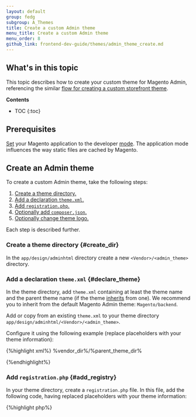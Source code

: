 ```yaml
---
layout: default  
group: fedg 
subgroup: A_Themes
title: Create a custom Admin theme
menu_title: Create a custom Admin theme
menu_order: 8
github_link: frontend-dev-guide/themes/admin_theme_create.md
---
```

<h2 id="favicon-intro">What's in this topic</h2>

This topic describes how to create your custom theme for Magento Admin, referencing the similar [flow for creating a custom storefront theme]({{site.gdeurl}}frontend-dev-guide/themes/theme-create.html).

**Contents**

* TOC
{:toc}

## Prerequisites 

[Set]({{page.baseurl}}config-guide/cli/config-cli-subcommands-mode.html) your Magento application to the developer [mode]({{page.baseurl}}config-guide/bootstrap/magento-modes.html). The application mode influences the way static files are cached by Magento. 

## Create an Admin theme

To create a custom Admin theme, take the following steps:

1. [Create a theme directory.](#create_dir)
2. [Add a declaration `theme.xml`.](#declare_theme)
3. [Add `registration.php`.](#add_registry)
4. [Optionally add `composer.json`.](#make_composer)
5. [Optionally change theme logo.](#logo)

Each step is described further.

### Create a theme directory {#create_dir}
In the `app/design/adminhtml` directory create a new `<Vendor>/<admin_theme>` directory.

### Add a declaration `theme.xml` {#declare_theme}

In the theme directory, add `theme.xml` containing at least the theme name and the parent theme name (if the theme [inherits]({{page.baseurl}}frontend-dev-guide/themes/theme-inherit.html) from one). We recommend you to inherit from the default Magento Admin theme: `Magento/backend`.

Add or copy from an existing `theme.xml` to your theme directory `app/design/adminhtml/<Vendor>/<admin_theme>`.

Configure it using the following example (replace placeholders with your theme information):

{%highlight xml%}
<theme xmlns:xsi="http://www.w3.org/2001/XMLSchema-instance" xsi:noNamespaceSchemaLocation="urn:magento:framework:Config/etc/theme.xsd">
     <title>%Theme title%</title> <!-- your theme's name -->
     <parent>%vendor_dir%/%parent_theme_dir%</parent> <!-- the parent theme. Example: Magento/backend -->
 </theme>

{%endhighlight%}

### Add `registration.php` {#add_registry}
In your theme directory, create a `registration.php` file.
In this file, add the following code, having replaced placeholders with your theme information:

{%highlight php%}
<?php
/**
 * Copyright © 2016 Magento. All rights reserved.
 * See COPYING.txt for license details.
 */
\Magento\Framework\Component\ComponentRegistrar::register(
    \Magento\Framework\Component\ComponentRegistrar::THEME,
    'adminhtml/%vendor_dir/your_theme_dir%', // Example: 'adminhtml/Magento/backend'
    __DIR__
);  
{%endhighlight%}

### Optionally add `composer.json` {#make_composer}
See the [Make your theme a Composer package (optional)]({{page.baseurl}}frontend-dev-guide/themes/theme-create.html#fedg_create_theme_composer)


### Admin theme logo (optional) {#logo}

In the default `Magento/backend` theme `lib/web/images/magento-logo.svg` is used as theme logo. 
To override it, in your theme directory, create a `web/images` sub-directory, and add your custom file named `magento-logo.svg`. 
If you want to use the file with other name and/or format, you need to additionally declare it as described in [Declaring theme logo]({{page.baseurl}}frontend-dev-guide/themes/theme-create.html#logo_declare).

## Apply the Admin theme

See the [Apply a custom Admin theme topic]({{page.baseurl}}frontend-dev-guide/themes/admin_theme.html).

